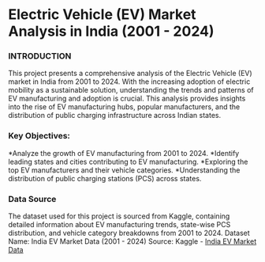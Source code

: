 # Electric Vehicle (EV) Market Analysis in India (2001 - 2024)

### INTRODUCTION
This project presents a comprehensive analysis of the Electric Vehicle (EV) market in India from 2001 to 2024. With the increasing adoption of electric mobility as a sustainable solution, understanding the trends and patterns of EV manufacturing and adoption is crucial. This analysis provides insights into the rise of EV manufacturing hubs, popular manufacturers, and the distribution of public charging infrastructure across Indian states.

### Key Objectives:

*Analyze the growth of EV manufacturing from 2001 to 2024.
*Identify leading states and cities contributing to EV manufacturing.
*Exploring the top EV manufacturers and their vehicle categories.
*Understanding the distribution of public charging stations (PCS) across states.

### Data Source
The dataset used for this project is sourced from Kaggle, containing detailed information about EV manufacturing trends, state-wise PCS distribution, and vehicle category breakdowns from 2001 to 2024.
Dataset Name: India EV Market Data (2001 - 2024)
Source: Kaggle - [India EV Market Data](https://www.kaggle.com/datasets/srinrealyf/india-ev-market-data)

